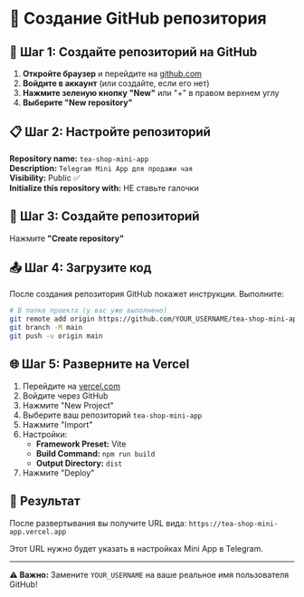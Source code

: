 # 📝 Создание GitHub репозитория

## 🔗 Шаг 1: Создайте репозиторий на GitHub

1. **Откройте браузер** и перейдите на [github.com](https://github.com)
2. **Войдите в аккаунт** (или создайте, если его нет)
3. **Нажмите зеленую кнопку "New"** или "+" в правом верхнем углу
4. **Выберите "New repository"**

## 📋 Шаг 2: Настройте репозиторий

**Repository name:** `tea-shop-mini-app`  
**Description:** `Telegram Mini App для продажи чая`  
**Visibility:** Public ✅  
**Initialize this repository with:** НЕ ставьте галочки

## 🔗 Шаг 3: Создайте репозиторий

Нажмите **"Create repository"**

## 📤 Шаг 4: Загрузите код

После создания репозитория GitHub покажет инструкции. Выполните:

```bash
# В папке проекта (у вас уже выполнено)
git remote add origin https://github.com/YOUR_USERNAME/tea-shop-mini-app.git
git branch -M main
git push -u origin main
```

## 🌐 Шаг 5: Разверните на Vercel

1. Перейдите на [vercel.com](https://vercel.com)
2. Войдите через GitHub
3. Нажмите "New Project"
4. Выберите ваш репозиторий `tea-shop-mini-app`
5. Нажмите "Import"
6. Настройки:
   - **Framework Preset:** Vite
   - **Build Command:** `npm run build`
   - **Output Directory:** `dist`
7. Нажмите "Deploy"

## 🎯 Результат

После развертывания вы получите URL вида:
`https://tea-shop-mini-app.vercel.app`

Этот URL нужно будет указать в настройках Mini App в Telegram.

---

**⚠️ Важно:** Замените `YOUR_USERNAME` на ваше реальное имя пользователя GitHub!

